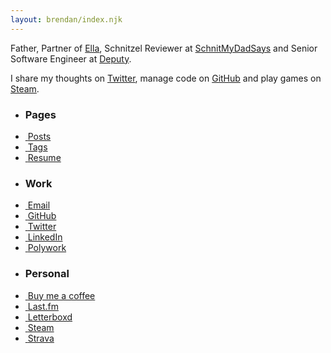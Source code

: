 ```yaml
---
layout: brendan/index.njk
---
```


Father, Partner of [Ella](http://ellacondon.com/),
Schnitzel Reviewer at [SchnitMyDadSays](http://schnitmydadsays.com/) and
Senior Software Engineer at [Deputy](https://www.deputy.com/).

I share my thoughts on [Twitter](https://twitter.com/brendanmurty),
manage code on [GitHub](https://github.com/brendanmurty?tab=repositories)
and play games on [Steam](http://steamcommunity.com/id/brendanmurty).

<ul class="listing">
  <li class="listing-header">
    <h3>Pages</h3>
  </li>
  <li>
    <a href="/brendan/posts" title="View my Posts">
      <img alt="" class="svg" src="/svg/file-alt.svg">
      <span>Posts</span>
    </a>
  </li>
  <li>
    <a href="/brendan/tags" title="View my Tags">
      <img alt="" class="svg" src="/svg/tags-solid.svg">
      <span>Tags</span>
    </a>
  </li>
  <li>
    <a href="/brendan/resume" title="View my Resume">
      <img alt="" class="svg" src="/svg/briefcase.svg">
      <span>Resume</span>
    </a>
  </li>
</ul>

<ul class="listing">
  <li class="listing-header">
    <h3>Work</h3>
  </li>
  <li>
    <a href="mailto:b@murty.io" title="Send me an email at b@murty.io">
      <img alt="" class="svg" src="/svg/envelope.svg">
      <span>Email</span>
    </a>
  </li>
  <li>
    <a href="https://github.com/brendanmurty" title="View my code repositories on GitHub">
      <img alt="" class="svg" src="/svg/github.svg">
      <span>GitHub</span>
    </a>
  </li>
  <li>
    <a href="https://twitter.com/brendanmurty" title="View my Twitter profile">
      <img alt="" class="svg" src="/svg/twitter.svg">
      <span>Twitter</span>
    </a>
  </li>
  <li>
    <a href="https://www.linkedin.com/in/brendanmurty/" title="View my LinkedIn profile">
      <img alt="" class="svg" src="/svg/linkedin.svg">
      <span>LinkedIn</span>
    </a>
  </li>
  <li>
    <a href="https://www.polywork.com/brendanmurty" title="View my Polywork profile">
      <img alt="" class="svg" src="/svg/user-tie-solid.svg">
      <span>Polywork</span>
    </a>
  </li>
</ul>

<ul class="listing">
  <li class="listing-header">
    <h3>Personal</h3>
  </li>
  <li>
    <a href="https://www.buymeacoffee.com/brendanmurty" title="Buy me a coffee">
      <img alt="" class="svg" src="/svg/mug-hot.svg">
      <span>Buy me a coffee</span>
    </a>
  </li>
  <li>
    <a href="https://www.last.fm/user/brendanmurty" title="Review my favourite music">
      <img alt="" class="svg" src="/svg/lastfm-square-brands.svg">
      <span>Last.fm</span>
    </a>
  </li>
  <li>
    <a href="https://letterboxd.com/brendanmurty/" title="Review my favourite movies">
      <img alt="" class="svg" src="/svg/film-solid.svg">
      <span>Letterboxd</span>
    </a>
  </li>
  <li>
    <a href="https://steamcommunity.com/id/brendanmurty" title="Join me in a game on Steam">
      <img alt="" class="svg" src="/svg/steam.svg">
      <span>Steam</span>
    </a>
  </li>
  <li>
    <a href="https://www.strava.com/athletes/83769199" title="View my exercise statistics">
      <img alt="" class="svg" src="/svg/bicycle-regular.svg">
      <span>Strava</span>
    </a>
  </li>
</ul>
